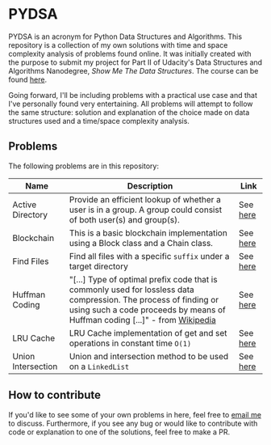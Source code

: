 # PYDSA

PYDSA is an acronym for Python Data Structures and Algorithms. This repository is a collection of my own solutions with time and space complexity analysis of problems found online. It was initially created with the purpose to submit my project for Part II of Udacity's Data Structures and Algorithms Nanodegree, *Show Me The Data Structures*. The course can be found [here]().

Going forward, I'll be including problems with a practical use case and that I've personally found very entertaining. All problems will attempt to follow the same structure: solution and explanation of the choice made on data structures used and a time/space complexity analysis.

## Problems

The following problems are in this repository:

Name|Description|Link
---|---|---
Active Directory|Provide an efficient lookup of whether a user is in a group. A group could consist of both user(s) and group(s).|See [here](https://github.com/adriaanbd/pydsa/tree/master/active_directory)|
Blockchain|This is a basic blockchain implementation using a Block class and a Chain class.|See [here](https://github.com/adriaanbd/pydsa/tree/master/blockchain)
Find Files|Find all files with a specific `suffix` under a target directory|See [here](https://github.com/adriaanbd/pydsa/tree/master/find_files)
Huffman Coding|"[...] Type of optimal prefix code that is commonly used for lossless data compression. The process of finding or using such a code proceeds by means of Huffman coding [...]" - from [Wikipedia](https://en.wikipedia.org/wiki/Huffman_coding)|See [here](https://github.com/adriaanbd/pydsa/tree/master/huffman_coding)
LRU Cache|LRU Cache implementation of get and set operations in constant time `O(1)`|See [here](https://github.com/adriaanbd/pydsa/tree/master/lru_cache)
Union Intersection|Union and intersection method to be used on a `LinkedList`|See [here](https://github.com/adriaanbd/pydsa/tree/master/union_intersection)

## How to contribute

If you'd like to see some of your own problems in here, feel free to [email me](mailto:adriaanbd@gmail.com) to discuss. Furthermore, if you see any bug or would like to contribute with code or explanation to one of the solutions, feel free to make a PR.
